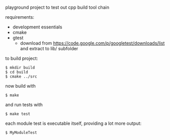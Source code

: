 playground project to test out cpp build tool chain

requirements: 
* development essentials
* cmake
* gtest
	* download from https://code.google.com/p/googletest/downloads/list and extract to lib/ subfolder

to build project:

```
$ mkdir build
$ cd build
$ cmake ../src
```

now build with

`$ make`

and run tests with

`$ make test`

each module test is executable itself, providing a lot more output:

`$ MyModuleTest`
